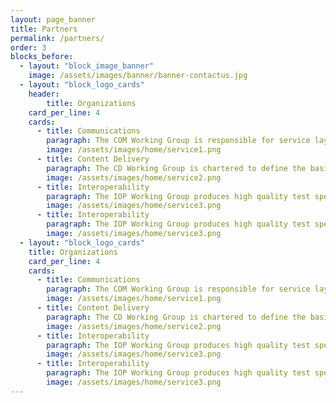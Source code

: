 ```yaml
---
layout: page_banner
title: Partners
permalink: /partners/
order: 3
blocks_before:
  - layout: "block_image_banner"
    image: /assets/images/banner/banner-contactus.jpg
  - layout: "block_logo_cards"
    header:
        title: Organizations
    card_per_line: 4
    cards:
      - title: Communications
        paragraph: The COM Working Group is responsible for service layer standardization of communications related technologies, including areas such as Messaging, Push-to-talk over Cellular, Presence, Contact Information and Spam Reporting.
        image: /assets/images/home/service1.png
      - title: Content Delivery
        paragraph: The CD Working Group is chartered to define the basic delivery mechanisms, bi-directional exchange mechanisms, and the processing of key content formats, including the semantics and user agents, behavior and programming interfaces.
        image: /assets/images/home/service2.png
      - title: Interoperability
        paragraph: The IOP Working Group produces high quality test specifications, facilitating testing of implementations of OMA SpecWorks specifications and, in some cases, producing TTCN test code for the validation of specifications.
        image: /assets/images/home/service3.png
      - title: Interoperability
        paragraph: The IOP Working Group produces high quality test specifications, facilitating testing of implementations of OMA SpecWorks specifications and, in some cases, producing TTCN test code for the validation of specifications.
        image: /assets/images/home/service3.png
  - layout: "block_logo_cards"
    title: Organizations
    card_per_line: 4
    cards:
      - title: Communications
        paragraph: The COM Working Group is responsible for service layer standardization of communications related technologies, including areas such as Messaging, Push-to-talk over Cellular, Presence, Contact Information and Spam Reporting.
        image: /assets/images/home/service1.png
      - title: Content Delivery
        paragraph: The CD Working Group is chartered to define the basic delivery mechanisms, bi-directional exchange mechanisms, and the processing of key content formats, including the semantics and user agents, behavior and programming interfaces.
        image: /assets/images/home/service2.png
      - title: Interoperability
        paragraph: The IOP Working Group produces high quality test specifications, facilitating testing of implementations of OMA SpecWorks specifications and, in some cases, producing TTCN test code for the validation of specifications.
        image: /assets/images/home/service3.png
      - title: Interoperability
        paragraph: The IOP Working Group produces high quality test specifications, facilitating testing of implementations of OMA SpecWorks specifications and, in some cases, producing TTCN test code for the validation of specifications.
        image: /assets/images/home/service3.png
---
```

